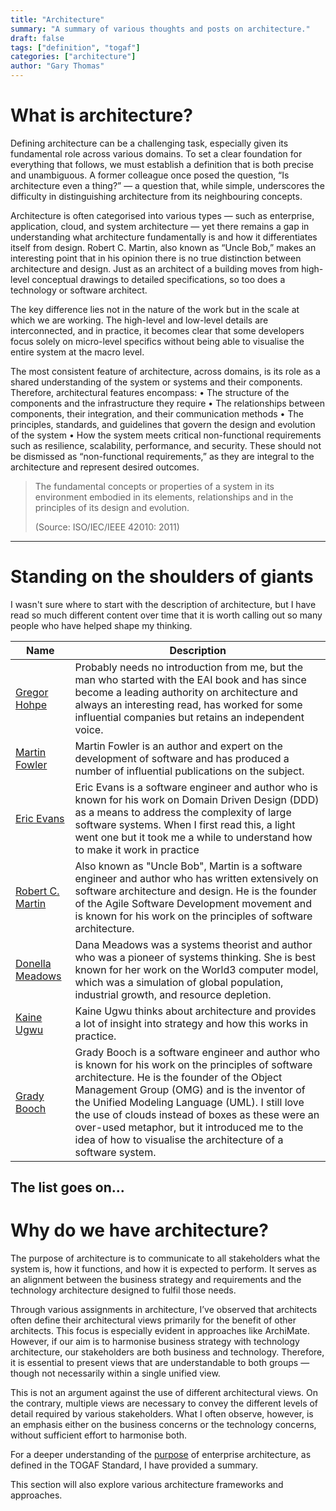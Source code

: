 ```yaml
---
title: "Architecture"
summary: "A summary of various thoughts and posts on architecture."
draft: false
tags: ["definition", "togaf"]
categories: ["architecture"]
author: "Gary Thomas"
---
```


# What is architecture?

Defining architecture can be a challenging task, especially given its fundamental role across various domains. To set a clear foundation for everything that follows, we must establish a definition that is both precise and unambiguous. A former colleague once posed the question, “Is architecture even a thing?” — a question that, while simple, underscores the difficulty in distinguishing architecture from its neighbouring concepts.

Architecture is often categorised into various types — such as enterprise, application, cloud, and system architecture — yet there remains a gap in understanding what architecture fundamentally is and how it differentiates itself from design. Robert C. Martin, also known as “Uncle Bob,” makes an interesting point that in his opinion there is no true distinction between architecture and design. Just as an architect of a building moves from high-level conceptual drawings to detailed specifications, so too does a technology or software architect.

The key difference lies not in the nature of the work but in the scale at which we are working. The high-level and low-level details are interconnected, and in practice, it becomes clear that some developers focus solely on micro-level specifics without being able to visualise the entire system at the macro level.

The most consistent feature of architecture, across domains, is its role as a shared understanding of the system or systems and their components. Therefore, architectural features encompass:
	•	The structure of the components and the infrastructure they require
	•	The relationships between components, their integration, and their communication methods
	•	The principles, standards, and guidelines that govern the design and evolution of the system
	•	How the system meets critical non-functional requirements such as resilience, scalability, performance, and security. These should not be dismissed as “non-functional requirements,” as they are integral to the architecture and represent desired outcomes.

> The fundamental concepts or properties of a system in its environment embodied in its elements, relationships and in the principles of its design and evolution.
> 
> (Source: ISO/IEC/IEEE 42010: 2011)

---

# Standing on the shoulders of giants
I wasn't sure where to start with the description of architecture, but I have read so much different content over time that it is worth calling out so many people who have helped shape my thinking.

| Name | Description |
| --- | --- |
| [Gregor Hohpe](https://architectelevator.com/)| Probably needs no introduction from me, but the man who started with the EAI book and has since become a leading authority on architecture and always an interesting read, has worked for some influential companies but retains an independent voice. |
| [Martin Fowler](https://martinfowler.com/) | Martin Fowler is an author and expert on the development of software and has produced a number of influential publications on the subject. |
| [Eric Evans](https://www.domainlanguage.com/ddd/) | Eric Evans is a software engineer and author who is known for his work on Domain Driven Design (DDD) as a means to address the complexity of large software systems. When I first read this, a light went one but it took me a while to understand how to make it work in practice |
| [Robert C. Martin](http://blog.cleancoder.com/) | Also known as "Uncle Bob", Martin is a software engineer and author who has written extensively on software architecture and design. He is the founder of the Agile Software Development movement and is known for his work on the principles of software architecture. |
| [Donella Meadows](https://en.wikipedia.org/wiki/Dana_Meadows) | Dana Meadows was a systems theorist and author who was a pioneer of systems thinking. She is best known for her work on the World3 computer model, which was a simulation of global population, industrial growth, and resource depletion. |
| [Kaine Ugwu](https://www.kaine.pro/my-story) | Kaine Ugwu thinks about architecture and provides a lot of insight into strategy and how this works in practice. |
| [Grady Booch](https://en.wikipedia.org/wiki/Grady_Booch) | Grady Booch is a software engineer and author who is known for his work on the principles of software architecture. He is the founder of the Object Management Group (OMG) and is the inventor of the Unified Modeling Language (UML). I still love the use of clouds instead of boxes as these were an over-used metaphor, but it introduced me to the idea of how to visualise the architecture of a software system. |

The list goes on...
---

# Why do we have architecture?
The purpose of architecture is to communicate to all stakeholders what the system is, how it functions, and how it is expected to perform. It serves as an alignment between the business strategy and requirements and the technology architecture designed to fulfil those needs.

Through various assignments in architecture, I’ve observed that architects often define their architectural views primarily for the benefit of other architects. This focus is especially evident in approaches like ArchiMate. However, if our aim is to harmonise business strategy with technology architecture, our stakeholders are both business and technology. Therefore, it is essential to present views that are understandable to both groups — though not necessarily within a single unified view.

This is not an argument against the use of different architectural views. On the contrary, multiple views are necessary to convey the different levels of detail required by various stakeholders. What I often observe, however, is an emphasis either on the business concerns or the technology concerns, without sufficient effort to harmonise both.

For a deeper understanding of the [purpose](/architecture/togaf/purpose) of enterprise architecture, as defined in the TOGAF Standard, I have provided a summary.

This section will also explore various architecture frameworks and approaches.